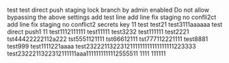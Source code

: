 test
test
direct push staging lock branch  by admin
enabled Do not allow bypassing the above settings
add test line
add line fix staging no confli2ct
add line fix staging no conflict2
secrets key 11
test
test21
test3111aaaaaa
test direct push1
11
test1112111111
test11111
test3232
test111111
test2221
tst44422222112a222
tst5551121111
tst66612111
tst777112221111
test8881
test999
test1111221aaaa
test2322211322312111111111111111111223333
test2322211322312111111aaa1111111111112555511
1111
111111